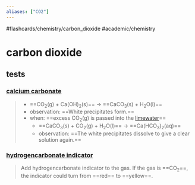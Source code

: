 ```yaml
---
aliases: ["CO2"]
---
```


#flashcards/chemistry/carbon_dioxide #academic/chemistry

# carbon dioxide

## tests

### [calcium carbonate](calcium%20compound.md)
> - ==CO<sub>2</sub>(g) + Ca(OH)<sub>2</sub>(s)== → ==CaCO<sub>3</sub>(s) + H<sub>2</sub>O(l)==
> - observation: ==White precipitates form.==
> - when: ==excess CO<sub>2</sub>(g) is passed into the [limewater](calcium%20compound.md)==
>     - ==CaCO<sub>3</sub>(s) + CO<sub>2</sub>(g) + H<sub>2</sub>O(l)== → ==Ca(HCO<sub>3</sub>)<sub>2</sub>(aq)==
>     - observation: ==The white precipitates dissolve to give a clear solution again.== <!--SR:!2022-04-08,9,230!2022-05-01,25,250!2022-04-08,9,226!2022-04-18,15,246!2022-04-20,17,246!2022-04-19,16,246!2022-04-21,18,246-->

### [hydrogencarbonate indicator](hydrogencarbonate%20indicator)
> Add hydrogencarbonate indicator to the gas. If the gas is ==CO<sub>2</sub>==, the indicator could turn from ==red== to ==yellow==. <!--SR:!2022-04-08,11,270!2022-04-08,9,230!2022-04-21,18,246-->
